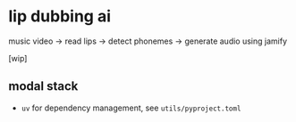# lip dubbing ai

music video -> read lips -> detect phonemes -> generate audio using jamify

[wip]

## modal stack

- `uv` for dependency management, see `utils/pyproject.toml`
